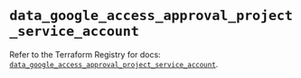 # `data_google_access_approval_project_service_account`

Refer to the Terraform Registry for docs: [`data_google_access_approval_project_service_account`](https://registry.terraform.io/providers/hashicorp/google-beta/6.20.0/docs/data-sources/google_access_approval_project_service_account).
